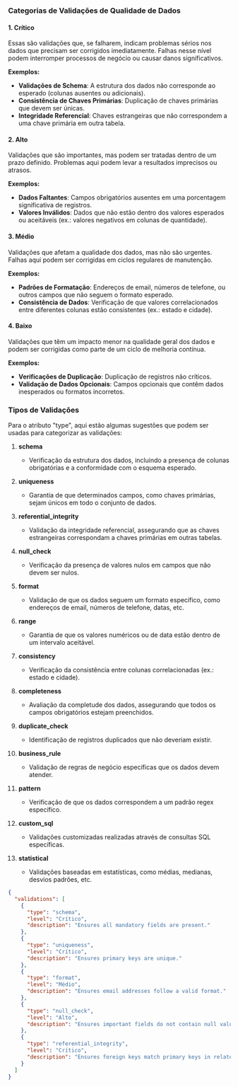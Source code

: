 ### Categorias de Validações de Qualidade de Dados

#### 1. Crítico
Essas são validações que, se falharem, indicam problemas sérios nos dados que precisam ser corrigidos imediatamente. Falhas nesse nível podem interromper processos de negócio ou causar danos significativos.

**Exemplos:**
- **Validações de Schema**: A estrutura dos dados não corresponde ao esperado (colunas ausentes ou adicionais).
- **Consistência de Chaves Primárias**: Duplicação de chaves primárias que devem ser únicas.
- **Integridade Referencial**: Chaves estrangeiras que não correspondem a uma chave primária em outra tabela.

#### 2. Alto
Validações que são importantes, mas podem ser tratadas dentro de um prazo definido. Problemas aqui podem levar a resultados imprecisos ou atrasos.

**Exemplos:**
- **Dados Faltantes**: Campos obrigatórios ausentes em uma porcentagem significativa de registros.
- **Valores Inválidos**: Dados que não estão dentro dos valores esperados ou aceitáveis (ex.: valores negativos em colunas de quantidade).

#### 3. Médio
Validações que afetam a qualidade dos dados, mas não são urgentes. Falhas aqui podem ser corrigidas em ciclos regulares de manutenção.

**Exemplos:**
- **Padrões de Formatação**: Endereços de email, números de telefone, ou outros campos que não seguem o formato esperado.
- **Consistência de Dados**: Verificação de que valores correlacionados entre diferentes colunas estão consistentes (ex.: estado e cidade).

#### 4. Baixo
Validações que têm um impacto menor na qualidade geral dos dados e podem ser corrigidas como parte de um ciclo de melhoria contínua.

**Exemplos:**
- **Verificações de Duplicação**: Duplicação de registros não críticos.
- **Validação de Dados Opcionais**: Campos opcionais que contêm dados inesperados ou formatos incorretos.

### Tipos de Validações

Para o atributo "type", aqui estão algumas sugestões que podem ser usadas para categorizar as validações:

1. **schema**
   - Verificação da estrutura dos dados, incluindo a presença de colunas obrigatórias e a conformidade com o esquema esperado.

2. **uniqueness**
   - Garantia de que determinados campos, como chaves primárias, sejam únicos em todo o conjunto de dados.

3. **referential_integrity**
   - Validação da integridade referencial, assegurando que as chaves estrangeiras correspondam a chaves primárias em outras tabelas.

4. **null_check**
   - Verificação da presença de valores nulos em campos que não devem ser nulos.

5. **format**
   - Validação de que os dados seguem um formato específico, como endereços de email, números de telefone, datas, etc.

6. **range**
   - Garantia de que os valores numéricos ou de data estão dentro de um intervalo aceitável.

7. **consistency**
   - Verificação da consistência entre colunas correlacionadas (ex.: estado e cidade).

8. **completeness**
   - Avaliação da completude dos dados, assegurando que todos os campos obrigatórios estejam preenchidos.

9. **duplicate_check**
   - Identificação de registros duplicados que não deveriam existir.

10. **business_rule**
    - Validação de regras de negócio específicas que os dados devem atender.

11. **pattern**
    - Verificação de que os dados correspondem a um padrão regex específico.

12. **custom_sql**
    - Validações customizadas realizadas através de consultas SQL específicas.

13. **statistical**
    - Validações baseadas em estatísticas, como médias, medianas, desvios padrões, etc.


```json
{
  "validations": [
    {
      "type": "schema",
      "level": "Crítico",
      "description": "Ensures all mandatory fields are present."
    },
    {
      "type": "uniqueness",
      "level": "Crítico",
      "description": "Ensures primary keys are unique."
    },
    {
      "type": "format",
      "level": "Médio",
      "description": "Ensures email addresses follow a valid format."
    },
    {
      "type": "null_check",
      "level": "Alto",
      "description": "Ensures important fields do not contain null values."
    },
    {
      "type": "referential_integrity",
      "level": "Crítico",
      "description": "Ensures foreign keys match primary keys in related tables."
    }
  ]
}
```


